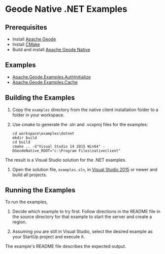 # Geode Native .NET Examples

## Prerequisites
* Install [Apache Geode](https://geode.apache.org)
* Install [CMake](https://cmake.org/download/)
* Build and install [Apache Geode Native](https://github.com/apache/geode-native)

## Examples
* [Apache.Geode.Examples.AuthInitialize](Apache.Geode.Examples.Cache/README.md)
* [Apache.Geode.Examples.Cache](Apache.Geode.Examples.Cache/README.md)

## Building the Examples

1. Copy the `examples` directory from the native client installation folder to a folder in your workspace.

1. Use cmake to generate the .sln and .vcxproj files for the examples:

    ```
    cd workspace\examples\dotnet
    mkdir build
    cd build
    cmake .. -G"Visual Studio 14 2015 Win64" -DGeodeNative_ROOT="c:\Program Files\nativeclient"
    ```
The result is a Visual Studio solution for the .NET examples.
1. Open the solution file, `examples.sln`, in [Visual Studio 2015](https://www.visualstudio.com/) or newer and build all projects.


## Running the Examples
To run the examples, 

1.  Decide which example to try first. Follow directions in the README file in the source directory for that example to start the server and create a region. 

1. Assuming you are still in Visual Studio, select the desired example as your StartUp project and execute it.

The example's README file describes the expected output.

